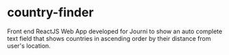 # country-finder
Front end ReactJS Web App developed for Journi to show an auto complete text field that shows countries in ascending order by their distance from user's location.
